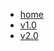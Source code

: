 * [home](/)
* [v1.0](v1.0.md "The greatest guide in the world")
* [v2.0](v2.0.md "The greatest guide in the world")